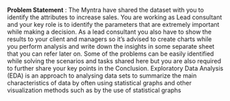 **Problem Statement** :
The Myntra have shared the dataset with you to identify the attributes to increase sales. You
are working as Lead consultant and your key role is to identify the parameters that are
extremely important while making a decision.
As a lead consultant you also have to show the results to your client and managers so it’s
advised to create charts while you perform analysis and write down the insights in some
separate sheet that you can refer later on.
Some of the problems can be easily identified while solving the scenarios and tasks shared
here but you are also required to further share your key points in the Conclusion.
Exploratory Data Analysis (EDA) is an approach to analysing data sets to summarize the
main characteristics of data by often using statistical graphs and other visualization methods
such as by the use of statistical graphs
